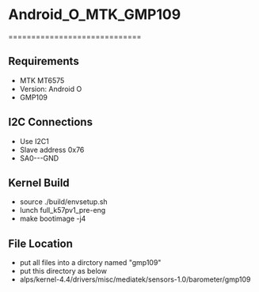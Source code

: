 # Android_O_MTK_GMP109
=============================

Requirements
-----------
- MTK MT6575 
- Version: Android O
- GMP109

I2C Connections
-----------
- Use I2C1
- Slave address 0x76
- SA0---GND

Kernel Build
-----------
- source ./build/envsetup.sh
- lunch full_k57pv1_pre-eng
- make bootimage -j4

File Location
-----------
- put all files into a dirctory named "gmp109"
- put this directory as below
- alps/kernel-4.4/drivers/misc/mediatek/sensors-1.0/barometer/gmp109
